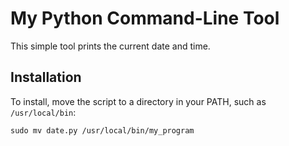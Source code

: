 # My Python Command-Line Tool

This simple tool prints the current date and time.

## Installation

To install, move the script to a directory in your PATH, such as `/usr/local/bin`:

```date
sudo mv date.py /usr/local/bin/my_program
